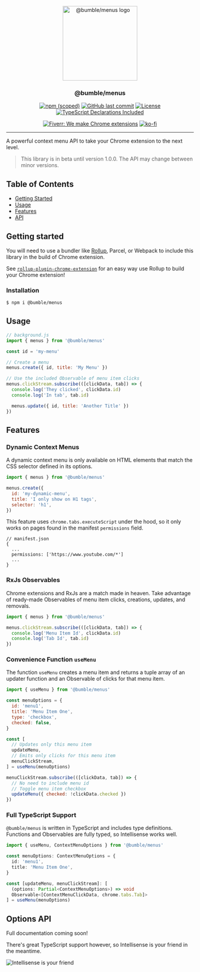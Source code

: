 <p align="center">
  <a href="https://github.com/bumble-org/menus" rel="noopener">
  <img width=200px height=200px src="https://imgur.com/1SNOuG5.png" alt="@bumble/menus logo"></a>
</p>

<h3 align="center">@bumble/menus</h3>

<div align="center">

[![npm (scoped)](https://img.shields.io/npm/v/@bumble/menus.svg)](https://www.npmjs.com/package/@bumble/menus)
[![GitHub last commit](https://img.shields.io/github/last-commit/bumble-org/menus.svg)](https://github.com/bumble-org/menus)
[![License](https://img.shields.io/badge/license-MIT-blue.svg)](https://github.com/bumble-org/menus/blob/master/LICENSE)
[![TypeScript Declarations Included](https://img.shields.io/badge/types-TypeScript-informational)](#typescript)

</div>

<div align="center">

[![Fiverr: We make Chrome extensions](https://img.shields.io/badge/Fiverr%20-We%20make%20Chrome%20extensions-brightgreen.svg)](https://www.fiverr.com/jacksteam)
[![ko-fi](https://img.shields.io/badge/ko--fi-Buy%20me%20a%20coffee-ff5d5b)](https://ko-fi.com/K3K1QNTF)

</div>

---

A powerful context menu API to take your Chrome extension to the next level.

> This library is in beta until version 1.0.0. The API may change between minor versions.

## Table of Contents

- [Getting Started](#getting_started)
- [Usage](#usage)
- [Features](#features)
- [API](#options-api)

## Getting started <a name = "getting_started"></a>

You will need to use a bundler like [Rollup](https://rollupjs.org/guide/en/), Parcel, or Webpack to include this library in the build of Chrome extension.

See [`rollup-plugin-chrome-extension`](https://github.com/bumble-org/rollup-plugin-chrome-extension) for an easy way use Rollup to build your Chrome extension!

### Installation

```sh
$ npm i @bumble/menus
```

## Usage <a name = "usage"></a>

```js
// background.js
import { menus } from '@bumble/menus'

const id = 'my-menu'

// Create a menu
menus.create({ id, title: 'My Menu' })

// Use the included Observable of menu item clicks
menus.clickStream.subscribe(([clickData, tab]) => {
  console.log('They clicked', clickData.id)
  console.log('In tab', tab.id)

  menus.update({ id, title: 'Another Title' })
})
```

## Features <a name = "features"></a>

### Dynamic Context Menus

A dynamic context menu is only available on HTML elements that match the CSS selector defined in its options.

```js
import { menus } from '@bumble/menus'

menus.create({
  id: 'my-dynamic-menu',
  title: 'I only show on H1 tags',
  selector: 'h1',
})
```

This feature uses `chrome.tabs.executeScript` under the hood, so it only works on pages found in the manifest `permissions` field.

```jsonp
// manifest.json
{
  ...
  permissions: ['https://www.youtube.com/*']
  ...
}
```

### RxJs Observables

Chrome extensions and RxJs are a match made in heaven. Take advantage of ready-made Observables of menu item clicks, creations, updates, and removals.

```js
import { menus } from '@bumble/menus'

menus.clickStream.subscribe(([clickData, tab]) => {
  console.log('Menu Item Id', clickData.id)
  console.log('Tab Id', tab.id)
})
```

### Convenience Function `useMenu`

The function `useMenu` creates a menu item and returns a tuple array of an updater function and an Observable of clicks for that menu item.

```js
import { useMenu } from '@bumble/menus'

const menuOptions = {
  id: 'menu1',
  title: 'Menu Item One',
  type: 'checkbox',
  checked: false,
}

const [
  // Updates only this menu item
  updateMenu,
  // Emits only clicks for this menu item
  menuClickStream,
] = useMenu(menuOptions)

menuClickStream.subscribe(([clickData, tab]) => {
  // No need to include menu id
  // Toggle menu item checkbox
  updateMenu({ checked: !clickData.checked })
})
```

### Full TypeScript Support

`@bumble/menus` is written in TypeScript and includes type definitions. Functions and Observables are fully typed, so Intellisense works well.

```typescript
import { useMenu, ContextMenuOptions } from '@bumble/menus'

const menuOptions: ContextMenuOptions = {
  id: 'menu1',
  title: 'Menu Item One',
}

const [updateMenu, menuClickStream]: [
  (options: Partial<ContextMenuOptions>) => void
  Observable<[ContextMenuClickData, chrome.tabs.Tab]>
] = useMenu(menuOptions)
```

## Options API <a name = "options-api"></a>

Full documentation coming soon!

There's great TypeScript support however, so Intellisense is your friend in the meantime.

![Intellisense is your friend](https://media.giphy.com/media/l0MYHEI0xktKCVjri/giphy.gif)

<!-- ### `useMenu(options)`

### `menus.create(options)`
### `menus.createStream`

### `menus.update(options)`
### `menus.updateStream`

### `menus.remove(id)`
### `menus.removeStream` -->
